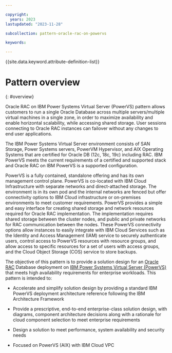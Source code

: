 ```yaml
---

copyright:
  years: 2023
lastupdated: "2023-11-28"

subcollection: pattern-oracle-rac-on-powervs

keywords:

---
```


{{site.data.keyword.attribute-definition-list}}

# Pattern overview
{: #overview}

Oracle RAC on IBM Power Systems Virtual Server (PowerVS) pattern allows customers to run a single Oracle Database across multiple servers/multiple virtual machines in a single zone, in order to maximize availability and enable horizontal scalability, while accessing shared storage. User sessions connecting to Oracle RAC instances can failover without any changes to end user applications.

The IBM Power Systems Virtual Server environment consists of SAN Storage, Power Systems servers, PowerVM Hypervisor, and AIX Operating Systems that are certified for Oracle DB (12c, 18c, 19c) including RAC. IBM PowerVS meets the current requirements of a certified and supported stack and Oracle RAC on IBM PowerVS is a supported configuration.

PowerVS is a fully contained, standalone offering and has its own management control plane. PowerVS is co-located with IBM Cloud Infrastructure with separate networks and direct-attached storage. The environment is in its own pod and the internal networks are fenced but offer connectivity options to IBM Cloud infrastructure or on-premises environments to meet customer requirements. PowerVS provides a simple and easy interface for creating shared storage and network resources required for Oracle RAC implementation. The implementation requires shared storage between the cluster nodes, and public and private networks for RAC communication between the nodes. These PowerVS connectivity options allow instances to easily integrate with IBM Cloud Services such as the Identity and Access Management (IAM) service to securely authenticate users, control access to PowerVS resources with resource groups, and allow access to specific resources for a set of users with access groups, and the Cloud Object Storage (COS) service to store backups.

The objective of this pattern is to provide a solution design for an [Oracle RAC](https://www.oracle.com/database/real-application-clusters/) Database deployment on [IBM Power Systems Virtual Server (PowerVS)](https://www.ibm.com/products/power-virtual-server) that meets high availability requirements for enterprise workloads. This pattern is intended to:

-   Accelerate and simplify solution design by providing a standard IBM PowerVS deployment architecture reference following the IBM Architecture Framework

-   Provide a prescriptive, end-to-end enterprise-class solution design, with diagrams, component architecture decisions along with a rationale for cloud component selection to meet enterprise requirements

-   Design a solution to meet performance, system availability and security needs

-   Focused on PowerVS (AIX) with IBM Cloud VPC
